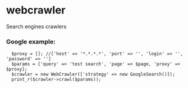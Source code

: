 # webcrawler
Search engines crawlers

### Google example:
```
  $proxy = []; //['host' => '*.*.*.*', 'port' => '', 'login' => '', 'password' => '']
  $params = ['query' => 'test search', 'page' => $page, 'proxy' => $proxy];
  $crawler = new WebCrawler(['strategy' => new GoogleSearch()]);
  print_r($crawler->crawl($params));
```
